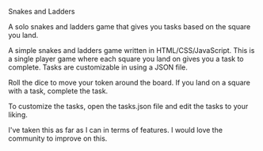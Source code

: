 Snakes and Ladders

A solo snakes and ladders game that gives you tasks based on the square you land.

A simple snakes and ladders game written in HTML/CSS/JavaScript. This is a single player game where each square you land on gives you a task to complete. Tasks are customizable in using a JSON file.

Roll the dice to move your token around the board.
If you land on a square with a task, complete the task.

To customize the tasks, open the tasks.json file and edit the tasks to your liking.

I've taken this as far as I can in terms of features. I would love the community to improve on this.
